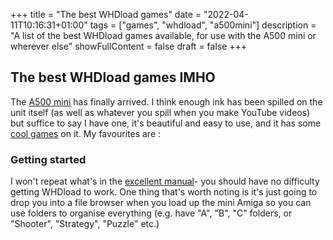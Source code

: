 +++
title = "The best WHDload games"
date = "2022-04-11T10:16:31+01:00"
tags = ["games", "whdload", "a500mini"]
description = "A list of the best WHDload games available, for use with the A500 mini or wherever else"
showFullContent = false
draft = false
+++

## The best WHDload games IMHO

The [A500 mini](https://retrogames.biz/products/thea500-mini/) has finally arrived. I think enough ink has been spilled on the unit itself (as well as whatever you spill when you make YouTube videos) but suffice to say I have one, it's beautiful and easy to use, and it has some [cool games](https://retrogames.biz/games/thea500-mini/) on it. My favourites are :

### Getting started

I won't repeat what's in the [excellent manual](https://drive.google.com/file/d/1SD6AsDUWG3B6X_AfmDxqihO-uNPJH6Y-/edit)- you should have no difficulty getting WHDload to work. One thing that's worth noting is it's just going to drop you into a file browser when you load up the mini Amiga so you can use folders to organise everything (e.g. have "A", "B", "C" folders, or "Shooter", "Strategy", "Puzzle" etc.)
